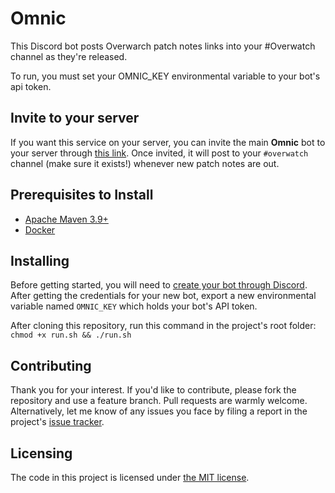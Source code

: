 # Omnic
This Discord bot posts Overwarch patch notes links into your #Overwatch channel as they're released.

To run, you must set your OMNIC_KEY environmental variable to your bot's api token.

## Invite to your server
If you want this service on your server, you can invite the main **Omnic** bot to your 
server through [this link](https://discordapp.com/oauth2/authorize?client_id=450375495234748416&scope=bot).
Once invited, it will post to your `#overwatch` channel (make sure it exists!) whenever new patch notes are out.


## Prerequisites to Install

* [Apache Maven 3.9+](https://maven.apache.org/download.cgi)
* [Docker](https://docs.docker.com/install/)

## Installing

Before getting started, you will need to [create your bot through Discord](https://discordapp.com/developers/applications/me). 
After getting the credentials for your new bot, export a new environmental variable named `OMNIC_KEY` which 
holds your bot's API token.

After cloning this repository, run this command in the project's root folder: `chmod +x run.sh && ./run.sh`

## Contributing

Thank you for your interest. If you'd like to contribute, please fork the repository and use a feature 
branch. Pull requests are warmly welcome. Alternatively, let me know of any issues you face by filing a 
report in the project's [issue tracker](https://github.com/ChristianLowe/Omnic/issues).

## Licensing

The code in this project is licensed under [the MIT license](https://tldrlegal.com/license/mit-license).

